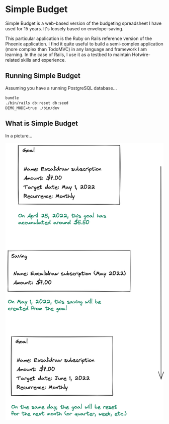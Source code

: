 # Simple Budget

Simple Budget is a web-based version of the budgeting spreadsheet I have used for 15 years. It's loosely based on envelope-saving.

This particular application is the Ruby on Rails reference version of the Phoenix application. I find it quite useful to build a semi-complex application (more complex than TodoMVC) in any language and framework I am learning. In the case of Rails, I use it as a testbed to maintain Hotwire-related skills and experience.

## Running Simple Budget

Assuming you have a running PostgreSQL database...

    bundle
    ./bin/rails db:reset db:seed
    DEMO_MODE=true ./bin/dev

## What is Simple Budget

In a picture...

![goals to saving](/docs/goals_to_savings_gu1aiCah6hu6.png)
